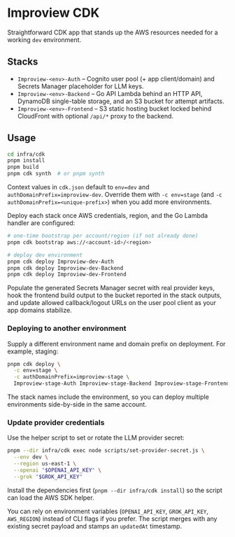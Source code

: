 # Improview CDK

Straightforward CDK app that stands up the AWS resources needed for a working `dev` environment.

## Stacks
- `Improview-<env>-Auth` – Cognito user pool (+ app client/domain) and Secrets Manager placeholder for LLM keys.
- `Improview-<env>-Backend` – Go API Lambda behind an HTTP API, DynamoDB single-table storage, and an S3 bucket for attempt artifacts.
- `Improview-<env>-Frontend` – S3 static hosting bucket locked behind CloudFront with optional `/api/*` proxy to the backend.

## Usage
```bash
cd infra/cdk
pnpm install
pnpm build
pnpm cdk synth  # or pnpm synth
```

Context values in `cdk.json` default to `env=dev` and `authDomainPrefix=improview-dev`. Override them with `-c env=stage` (and `-c authDomainPrefix=<unique-prefix>`) when you add more environments.

Deploy each stack once AWS credentials, region, and the Go Lambda handler are configured:

```bash
# one-time bootstrap per account/region (if not already done)
pnpm cdk bootstrap aws://<account-id>/<region>

# deploy dev environment
pnpm cdk deploy Improview-dev-Auth
pnpm cdk deploy Improview-dev-Backend
pnpm cdk deploy Improview-dev-Frontend
```

Populate the generated Secrets Manager secret with real provider keys, hook the frontend build output to the bucket reported in the stack outputs, and update allowed callback/logout URLs on the user pool client as your app domains stabilize.

### Deploying to another environment

Supply a different environment name and domain prefix on deployment. For example, staging:

```bash
pnpm cdk deploy \
  -c env=stage \
  -c authDomainPrefix=improview-stage \
  Improview-stage-Auth Improview-stage-Backend Improview-stage-Frontend
```

The stack names include the environment, so you can deploy multiple environments side-by-side in the same account.

### Update provider credentials
Use the helper script to set or rotate the LLM provider secret:

```bash
pnpm --dir infra/cdk exec node scripts/set-provider-secret.js \
  --env dev \
  --region us-east-1 \
  --openai "$OPENAI_API_KEY" \
  --grok "$GROK_API_KEY"
```

Install the dependencies first (`pnpm --dir infra/cdk install`) so the script can load the AWS SDK helper.

You can rely on environment variables (`OPENAI_API_KEY`, `GROK_API_KEY`, `AWS_REGION`) instead of CLI flags if you prefer. The script merges with any existing secret payload and stamps an `updatedAt` timestamp.
